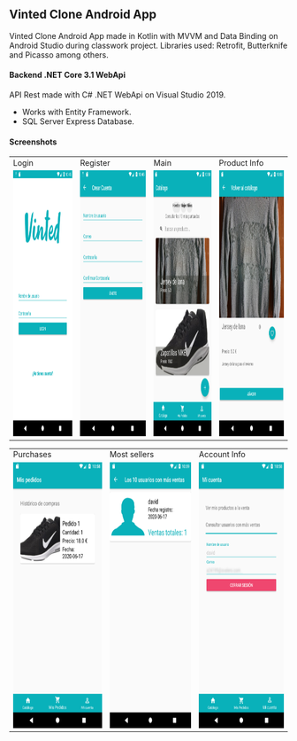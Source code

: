 ## Vinted Clone Android App
Vinted Clone Android App made in Kotlin with MVVM and Data Binding on Android Studio during classwork project. 
Libraries used: Retrofit, Butterknife and Picasso among others.

#### Backend .NET Core 3.1 WebApi
API Rest made with C# .NET WebApi on Visual Studio 2019.
* Works with Entity Framework.
* SQL Server Express Database.

#### Screenshots
<table>
  <tr>
    <td>Login</td>
    <td>Register</td>
    <td>Main</td>
    <td>Product Info</td>
  </tr>
  <tr>
    <td><img src="./appimages/Screenshot_1592390702.png" width=250 height=480></td>
    <td><img src="./appimages/Screenshot_1592390710.png" width=250 height=480></td>
    <td><img src="./appimages/Screenshot_1592391495.png" width=250 height=480></td>
    <td><img src="./appimages/Screenshot_1592391508.png" width=250 height=480></td>
  </tr>
 </table>

 <table>
  <tr>
    <td>Purchases</td>
    <td>Most sellers</td>
    <td>Account Info</td>
  </tr>
  <tr>
    <td><img src="./appimages/Screenshot_1592391530.png" width=250 height=480></td>
    <td><img src="./appimages/Screenshot_1592391546.png" width=250 height=480></td>
    <td><img src="./appimages/Screenshot_1592391536.png" width=250 height=480></td>
  </tr>
 </table>